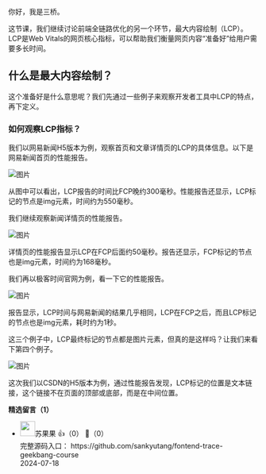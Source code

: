 你好，我是三桥。

这节课，我们继续讨论前端全链路优化的另一个环节，最大内容绘制（LCP）。LCP是Web Vitals的网页核心指标，可以帮助我们衡量网页内容“准备好”给用户需要多长时间。

## 什么是最大内容绘制？

这个准备好是什么意思呢？我们先通过一些例子来观察开发者工具中LCP的特点，再下定义。

### 如何观察LCP指标？

我们以网易新闻H5版本为例，观察首页和文章详情页的LCP的具体信息。以下是网易新闻首页的性能报告。

![图片](https://static001.geekbang.org/resource/image/69/70/69a66bc7bd4caf5dc48e73a2d8901c70.png?wh=1750x985)

从图中可以看出，LCP报告的时间比FCP晚约300毫秒。性能报告还显示，LCP标记的节点是img元素，时间约为550毫秒。

我们继续观察新闻详情页的性能报告。

![图片](https://static001.geekbang.org/resource/image/18/d9/1846eb1d098d76455bc3d4630ed524d9.png?wh=1750x898)

详情页的性能报告显示LCP在FCP后面约50毫秒。报告还显示，FCP标记的节点也是img元素，时间约为168毫秒。

我们再以极客时间官网为例，看一下它的性能报告。

![图片](https://static001.geekbang.org/resource/image/01/d0/013cbf96f26986615ca5b0727743bfd0.png?wh=1750x764)

报告显示，LCP时间与网易新闻的结果几乎相同，LCP在FCP之后，而且LCP标记的节点也是img元素，耗时约为1秒。

这三个例子中，LCP最终标记的节点都是图片元素，但真的是这样吗？让我们来看下第四个例子。

![图片](https://static001.geekbang.org/resource/image/36/5b/363cd20ede93ca3274e51e0c1959475b.png?wh=1750x981)

这次我们以CSDN的H5版本为例，通过性能报告发现，LCP标记的位置是文本链接，这个链接不在页面的顶部或底部，而是在中间位置。
<div><strong>精选留言（1）</strong></div><ul>
<li><img src="https://static001.geekbang.org/account/avatar/00/2b/86/73/5190bbde.jpg" width="30px"><span>苏果果</span> 👍（0） 💬（0）<div>完整源码入口：
https:&#47;&#47;github.com&#47;sankyutang&#47;fontend-trace-geekbang-course</div>2024-07-18</li><br/>
</ul>